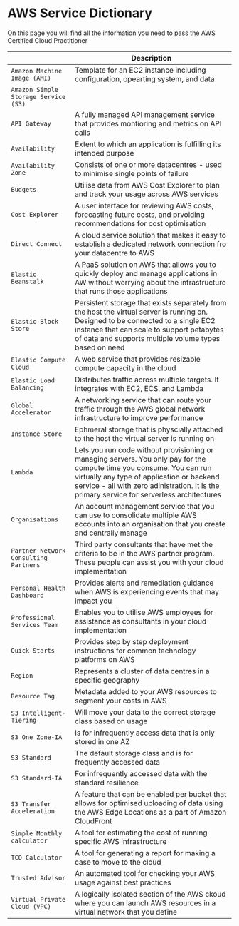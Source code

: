# AWS Service Dictionary

On this page you will find all the information you need to pass the AWS Certified Cloud Practitioner

||Description|
|--|--|
|`Amazon Machine Image (AMI)`|Template for an EC2 instance including configuration, opearting system, and data|
|`Amazon Simple Storage Service (S3)`||Is storage for the internet. You can use this to store and retrieve any amount of data at any time, from anywhere on the web|
|`API Gateway`|A fully managed API management service that provides montioring and metrics on API calls|
|`Availability`|Extent to which an application is fulfilling its intended purpose|
|`Availability Zone`|Consists of one or more datacentres - used to minimise single points of failure|
|`Budgets`|Utilise data from AWS Cost Explorer to plan and track your usage across AWS services|
|`Cost Explorer`|A user interface for reviewing AWS costs, forecasting future costs, and prvoiding recommendations for cost optimisation|
|`Direct Connect`|A cloud service solution that makes it easy to establish a dedicated network connection fro your datacentre to AWS|
|`Elastic Beanstalk`|A PaaS solution on AWS that allows you to quickly deploy and manage applications in AW without worrying about the infrastructure that runs those applications|
|`Elastic Block Store`|Persistent storage that exists separately from the host the virtual server is running on. Designed to be connected to a single EC2 instance that can scale to support petabytes of data and supports multiple volume types based on need|
|`Elastic Compute Cloud`|A web service that provides resizable compute capacity in the cloud|
|`Elastic Load Balancing`|Distributes traffic across multiple targets. It integrates with EC2, ECS, and Lambda|
|`Global Accelerator`|A networking service that can route your traffic through the AWS global network infrastructure to improve performance|
|`Instance Store`|Ephmeral storage that is physcially attached to the host the virtual server is running on|
|`Lambda`|Lets you run code without provisioning or managing servers. You only pay for the compute time you consume. You can run virtually any type of application or backend service - all with zero adinistration. It is the primary service for serverless architectures|
|`Organisations`|An account management service that you can use to consolidate multiple AWS accounts into an organisation that you create and centrally manage|
|`Partner Network Consulting Partners`|Third party consultants that have met the criteria to be in the AWS partner program. These people can assist you with your cloud implementation|
|`Personal Health Dashboard`|Provides alerts and remediation guidance when AWS is experiencing events that may impact you|
|`Professional Services Team`|Enables you to utilise AWS employees for assistance as consultants in your cloud implementation|
|`Quick Starts`|Provides step by step deployment instructions for common technology platforms on AWS|
|`Region`|Represents a cluster of data centres in a specific geography|
|`Resource Tag`|Metadata added to your AWS resources to segment your costs in AWS|
|`S3 Intelligent-Tiering`|Will move your data to the correct storage class based on usage|
|`S3 One Zone-IA`|Is for infrequently access data that is only stored in one AZ|
|`S3 Standard`|The default storage class and is for frequently accessed data|
|`S3 Standard-IA`|For infrequently accessed data with the standard resilience|
|`S3 Transfer Acceleration`|A feature that can be enabled per bucket that allows for optimised uploading of data using the AWS Edge Locations as a part of Amazon CloudFront|
|`Simple Monthly calculator`|A tool for estimating the cost of running specific AWS infrastructure|
|`TCO Calculator`|A tool for generating a report for making a case to move to the cloud|
|`Trusted Advisor`|An automated tool for checking your AWS usage against best practices|
|`Virtual Private Cloud (VPC)`|A logically isolated section of the AWS ckoud where you can launch AWS resources in a virtual network that you define|

